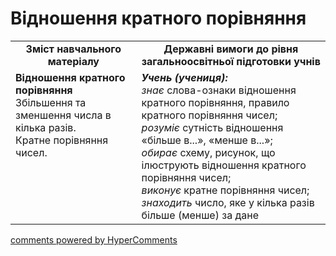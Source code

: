 <div id="hypercomments_widget" class="js-hypercomments-widget invisible"></div>

# Відношення кратного порівняння
<table>
  <tr>
    <td width="40%" align="center"><b>Зміст навчального матеріалу<b></td>
    <td width="60%" align="center"><b>Державні вимоги до рівня загальноосвітньої підготовки учнів</b></td>
  </tr>
  <tr>
    <td width="40%" style="vertical-align:top !important;"><b>Відношення кратного порівняння</b><br>
Збільшення та зменшення числа в кілька разів.<br> 
Кратне порівняння чисел.<br></td>
    <td width="60%" style="vertical-align:top !important;"><i><b>Учень (учениця):</b></i><br>
<i>знає</i> слова-ознаки відношення кратного порівняння,
правило кратного порівняння чисел;<br>
<i>розуміє</i> сутність відношення «більше в...», «менше в...»;<br>
<i>обирає</i> схему, рисунок, що ілюструють відношення кратного порівняння чисел;<br> 
<i>виконує</i> кратне порівняння чисел;<br>
<i>знаходить</i> число, яке у кілька разів більше (менше) за дане<br></td>
  </tr>
</table>

<div class="js-hypercomments-container">
    <a href="http://hypercomments.com" class="hc-link" title="comments widget">comments powered by HyperComments</a>
</div>
